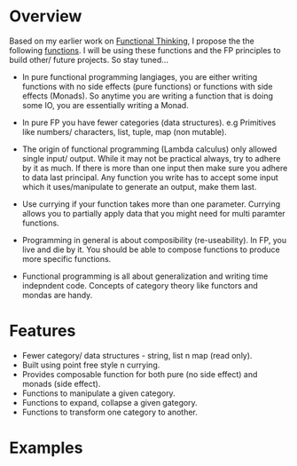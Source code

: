 # Overview
Based on my earlier work on [Functional Thinking](https://github.com/van001/lesscode), I propose the the following [functions](https://github.com/van001/lesscode-fp/blob/master/src/index.js). I will be using these functions and the FP principles to build other/ future projects. So stay tuned...

- In pure functional programming langiages, you are either writing functions with no side effects (pure functions) or functions with 
side effects (Monads). So anytime you are writing a function that is doing some IO, you are essentially writing a Monad.

- In pure FP you have fewer categories (data structures). e.g Primitives like numbers/ characters, list, tuple, map (non mutable). 

- The origin of functional programming (Lambda calculus) only allowed single input/ output. While it may not be practical always, try to adhere by it as much.
If there is more than one input then make sure you adhere to data last principal. Any function you write has to accept some input which it uses/manipulate to generate an output, make them last. 

- Use currying if your function takes more than one parameter. Currying allows you to partially apply data that you might need for multi paramter functions.

- Programming in general is about composibility (re-useability). In FP, you live and die by it. You should be able to compose functions to produce more specific functions.

- Functional programming is all about generalization and writing time indepndent code. Concepts of category theory like functors and mondas are handy.

# Features
- Fewer category/ data structures - string, list n map (read only).
- Built using point free style n currying.
- Provides composable function for both pure (no side effect) and monads (side effect).
- Functions to manipulate a given category.
- Functions to expand, collapse a given gategory. 
- Functions to transform one category to another.

# Examples
